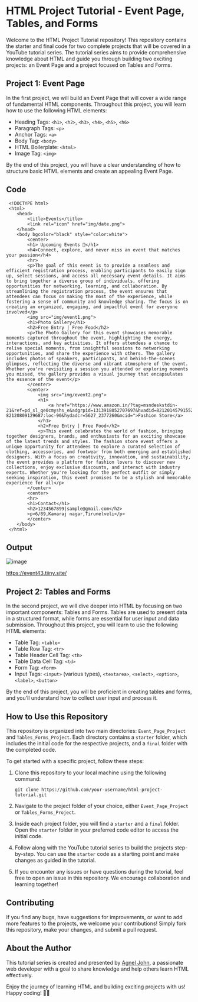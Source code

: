 # HTML Project Tutorial - Event Page, Tables, and Forms

Welcome to the HTML Project Tutorial repository! This repository contains the starter and final code for two complete projects that will be covered in a YouTube tutorial series. The tutorial series aims to provide comprehensive knowledge about HTML and guide you through building two exciting projects: an Event Page and a project focused on Tables and Forms.

## Project 1: Event Page

In the first project, we will build an Event Page that will cover a wide range of fundamental HTML components. Throughout this project, you will learn how to use the following HTML elements:

- Heading Tags: `<h1>`, `<h2>`, `<h3>`, `<h4>`, `<h5>`, `<h6>`
- Paragraph Tags: `<p>`
- Anchor Tags: `<a>`
- Body Tag: `<body>`
- HTML Boilerplate: `<html>`
- Image Tag: `<img>`

By the end of this project, you will have a clear understanding of how to structure basic HTML elements and create an appealing Event Page.

## Code 
```
 <!DOCTYPE html>
 <html>
    <head>
        <title>Events</title>
        <link rel="icon" href="img/date.png">
    </head>
    <body bgcolor="black" style="color:white">
        <center>
        <h1> Upcoming Events 📅</h1>
        <h4>Connect, explore, and never miss an event that matches your passion</h4>
        <hr>
        <p>The goal of this event is to provide a seamless and efficient registration process, enabling participants to easily sign up, select sessions, and access all necessary event details. It aims to bring together a diverse group of individuals, offering opportunities for networking, learning, and collaboration. By streamlining the registration process, the event ensures that attendees can focus on making the most of the experience, while fostering a sense of community and knowledge sharing. The focus is on creating an organized, engaging, and impactful event for everyone involved</p>
        <img src="img/event1.png">
        <h1>Photo Gallery</h1>
        <h2>Free Entry | Free Food</h2>
        <p>The Photo Gallery for this event showcases memorable moments captured throughout the event, highlighting the energy, interactions, and key activities. It offers attendees a chance to relive special moments, from insightful sessions to networking opportunities, and share the experience with others. The gallery includes photos of speakers, participants, and behind-the-scenes glimpses, reflecting the diverse and vibrant atmosphere of the event. Whether you're revisiting a session you attended or exploring moments you missed, the gallery provides a visual journey that encapsulates the essence of the event</p>
        </center> 
        <center>
            <img src="img/event2.png">
            <h1>
                <a href="https://www.amazon.in/?tag=msndeskstdin-21&ref=pd_sl_qe0cmyshs_e&adgrpid=1313918052707697&hvadid=82120145791552&hvnetw=o&hvqmt=e&hvbmt=be&hvdev=c&hvlocint=&hvlocphy=149875&hvtargid=kwd-82120809129687:loc-90&hydadcr=5627_2377260&mcid=">Fashion Store</a>
            </h1>
            <h2>Free Entry | Free Food</h2>
            <p>This event celebrates the world of fashion, bringing together designers, brands, and enthusiasts for an exciting showcase of the latest trends and styles. The fashion store event offers a unique opportunity for attendees to explore a curated selection of clothing, accessories, and footwear from both emerging and established designers. With a focus on creativity, innovation, and sustainability, the event provides a platform for fashion lovers to discover new collections, enjoy exclusive discounts, and interact with industry experts. Whether you're looking for the perfect outfit or simply seeking inspiration, this event promises to be a stylish and memorable experience for all</p>
        </center>
        <center>
        <hr>
        <h1>Contact</h1>
        <h2>1234567899|sample@gmail.com</h2>
        <p>6/89,Kamaraj nagar,Tirunelveli</p>
        </center>
    </body>
 </html>
```
## Output

![image](https://github.com/user-attachments/assets/3cc53a2d-202f-4e6c-8b8d-8531d2f359e9)

https://event43.tiiny.site/
## Project 2: Tables and Forms

In the second project, we will dive deeper into HTML by focusing on two important components: Tables and Forms. Tables are used to present data in a structured format, while forms are essential for user input and data submission. Throughout this project, you will learn to use the following HTML elements:

- Table Tag: `<table>`
- Table Row Tag: `<tr>`
- Table Header Cell Tag: `<th>`
- Table Data Cell Tag: `<td>`
- Form Tag: `<form>`
- Input Tags: `<input>` (various types), `<textarea>`, `<select>`, `<option>`, `<label>`, `<button>`

By the end of this project, you will be proficient in creating tables and forms, and you'll understand how to collect user input and process it.

## How to Use this Repository

This repository is organized into two main directories: `Event_Page_Project` and `Tables_Forms_Project`. Each directory contains a `starter` folder, which includes the initial code for the respective projects, and a `final` folder with the completed code.

To get started with a specific project, follow these steps:

1. Clone this repository to your local machine using the following command:

   ```
   git clone https://github.com/your-username/html-project-tutorial.git
   ```

2. Navigate to the project folder of your choice, either `Event_Page_Project` or `Tables_Forms_Project`.

3. Inside each project folder, you will find a `starter` and a `final` folder. Open the `starter` folder in your preferred code editor to access the initial code.

4. Follow along with the YouTube tutorial series to build the projects step-by-step. You can use the `starter` code as a starting point and make changes as guided in the tutorial.

5. If you encounter any issues or have questions during the tutorial, feel free to open an issue in this repository. We encourage collaboration and learning together!

## Contributing

If you find any bugs, have suggestions for improvements, or want to add more features to the projects, we welcome your contributions! Simply fork this repository, make your changes, and submit a pull request.

## About the Author

This tutorial series is created and presented by [Agnel John](https://www.youtube.com/@ErrorMakesClever), a passionate web developer with a goal to share knowledge and help others learn HTML effectively.

Enjoy the journey of learning HTML and building exciting projects with us! Happy coding! 🚀🎉
